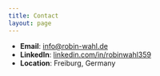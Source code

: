 ```yaml
---
title: Contact
layout: page
---
```


- **Email**: info@robin-wahl.de  
- **LinkedIn**: [linkedin.com/in/robinwahl359](https://www.linkedin.com/in/robinwahl359)  
- **Location**: Freiburg, Germany  